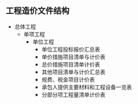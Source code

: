 ## 工程造价文件结构
- 总体工程
  - 单项工程
    - 单位工程
      - 单位工程投标报价汇总表
      - 单价措施项目清单与计价表
      - 总价措施项目清单计价表
      - 其他项目清单与计价汇总表
      - 规费、税金项目计价表
      - 承包人提供主要材料和工程设备一览表
      - 分部分项工程量清单计价表